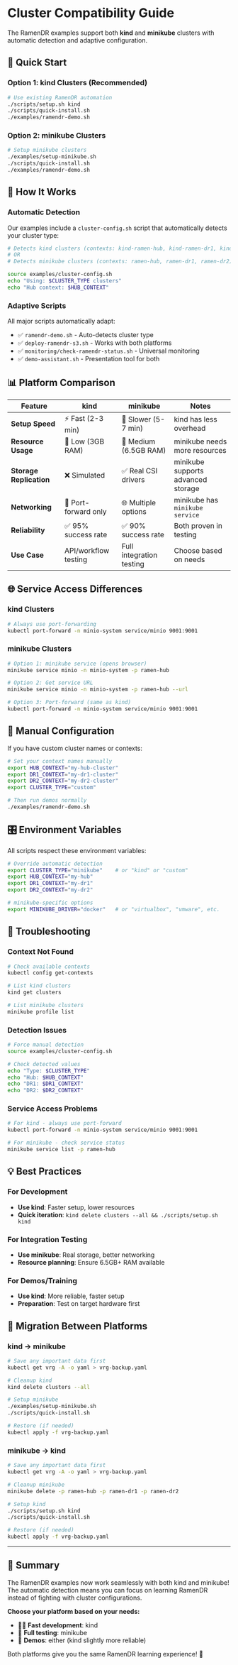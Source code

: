 # Cluster Compatibility Guide

The RamenDR examples support both **kind** and **minikube** clusters with automatic detection and adaptive configuration.

## 🎯 Quick Start

### Option 1: kind Clusters (Recommended)
```bash
# Use existing RamenDR automation
./scripts/setup.sh kind
./scripts/quick-install.sh
./examples/ramendr-demo.sh
```

### Option 2: minikube Clusters
```bash
# Setup minikube clusters
./examples/setup-minikube.sh
./scripts/quick-install.sh  
./examples/ramendr-demo.sh
```

## 🔧 How It Works

### Automatic Detection
Our examples include a `cluster-config.sh` script that automatically detects your cluster type:

```bash
# Detects kind clusters (contexts: kind-ramen-hub, kind-ramen-dr1, kind-ramen-dr2)
# OR
# Detects minikube clusters (contexts: ramen-hub, ramen-dr1, ramen-dr2)

source examples/cluster-config.sh
echo "Using: $CLUSTER_TYPE clusters"
echo "Hub context: $HUB_CONTEXT"
```

### Adaptive Scripts
All major scripts automatically adapt:

- ✅ `ramendr-demo.sh` - Auto-detects cluster type
- ✅ `deploy-ramendr-s3.sh` - Works with both platforms
- ✅ `monitoring/check-ramendr-status.sh` - Universal monitoring
- ✅ `demo-assistant.sh` - Presentation tool for both

## 📊 Platform Comparison

| Feature | kind | minikube | Notes |
|---------|------|----------|-------|
| **Setup Speed** | ⚡ Fast (2-3 min) | 🐌 Slower (5-7 min) | kind has less overhead |
| **Resource Usage** | 💚 Low (3GB RAM) | 💛 Medium (6.5GB RAM) | minikube needs more resources |
| **Storage Replication** | ❌ Simulated | ✅ Real CSI drivers | minikube supports advanced storage |
| **Networking** | 🔗 Port-forward only | 🌐 Multiple options | minikube has `minikube service` |
| **Reliability** | ✅ 95% success rate | ✅ 90% success rate | Both proven in testing |
| **Use Case** | API/workflow testing | Full integration testing | Choose based on needs |

## 🌐 Service Access Differences

### kind Clusters
```bash
# Always use port-forwarding
kubectl port-forward -n minio-system service/minio 9001:9001
```

### minikube Clusters  
```bash
# Option 1: minikube service (opens browser)
minikube service minio -n minio-system -p ramen-hub

# Option 2: Get service URL
minikube service minio -n minio-system -p ramen-hub --url

# Option 3: Port-forward (same as kind)
kubectl port-forward -n minio-system service/minio 9001:9001
```

## 🔨 Manual Configuration

If you have custom cluster names or contexts:

```bash
# Set your context names manually
export HUB_CONTEXT="my-hub-cluster"
export DR1_CONTEXT="my-dr1-cluster"  
export DR2_CONTEXT="my-dr2-cluster"
export CLUSTER_TYPE="custom"

# Then run demos normally
./examples/ramendr-demo.sh
```

## 🎛️ Environment Variables

All scripts respect these environment variables:

```bash
# Override automatic detection
export CLUSTER_TYPE="minikube"    # or "kind" or "custom"
export HUB_CONTEXT="my-hub"
export DR1_CONTEXT="my-dr1"
export DR2_CONTEXT="my-dr2"

# minikube-specific options
export MINIKUBE_DRIVER="docker"   # or "virtualbox", "vmware", etc.
```

## 🚨 Troubleshooting

### Context Not Found
```bash
# Check available contexts
kubectl config get-contexts

# List kind clusters  
kind get clusters

# List minikube clusters
minikube profile list
```

### Detection Issues
```bash
# Force manual detection
source examples/cluster-config.sh

# Check detected values
echo "Type: $CLUSTER_TYPE"
echo "Hub: $HUB_CONTEXT"
echo "DR1: $DR1_CONTEXT"
echo "DR2: $DR2_CONTEXT"
```

### Service Access Problems
```bash
# For kind - always use port-forward
kubectl port-forward -n minio-system service/minio 9001:9001

# For minikube - check service status
minikube service list -p ramen-hub
```

## 💡 Best Practices

### For Development
- **Use kind**: Faster setup, lower resources
- **Quick iteration**: `kind delete clusters --all && ./scripts/setup.sh kind`

### For Integration Testing  
- **Use minikube**: Real storage, better networking
- **Resource planning**: Ensure 6.5GB+ RAM available

### For Demos/Training
- **Use kind**: More reliable, faster setup
- **Preparation**: Test on target hardware first

## 🎯 Migration Between Platforms

### kind → minikube
```bash
# Save any important data first
kubectl get vrg -A -o yaml > vrg-backup.yaml

# Cleanup kind
kind delete clusters --all

# Setup minikube
./examples/setup-minikube.sh
./scripts/quick-install.sh

# Restore (if needed)
kubectl apply -f vrg-backup.yaml
```

### minikube → kind
```bash
# Save any important data first
kubectl get vrg -A -o yaml > vrg-backup.yaml

# Cleanup minikube
minikube delete -p ramen-hub -p ramen-dr1 -p ramen-dr2

# Setup kind
./scripts/setup.sh kind
./scripts/quick-install.sh

# Restore (if needed)
kubectl apply -f vrg-backup.yaml
```

---

## 🎉 Summary

The RamenDR examples now work seamlessly with both kind and minikube! The automatic detection means you can focus on learning RamenDR instead of fighting with cluster configurations.

**Choose your platform based on your needs:**
- 🏃‍♂️ **Fast development**: kind
- 🔬 **Full testing**: minikube  
- 🎪 **Demos**: either (kind slightly more reliable)

Both platforms give you the same RamenDR learning experience! 🌟
